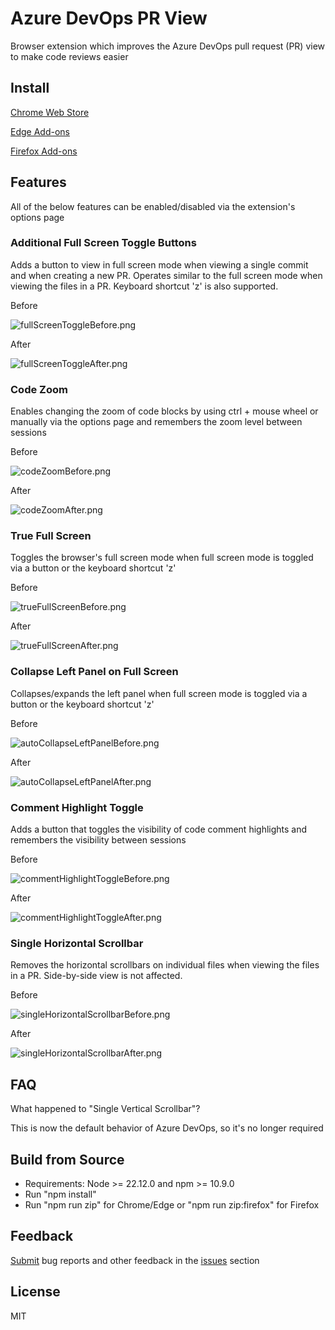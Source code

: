 # Azure DevOps PR View

Browser extension which improves the Azure DevOps pull request (PR) view to make code reviews easier

## Install

[Chrome Web Store](https://chromewebstore.google.com/detail/azure-devops-pr-view/imhdlkegjegakidnjoebonfmhklflnpl)

[Edge Add-ons](https://microsoftedge.microsoft.com/addons/detail/azure-devops-pr-view/fednimhmghfnfiiamjjedpgnmjfmjdld)

[Firefox Add-ons](https://addons.mozilla.org/en-CA/firefox/addon/azure-devops-pr-view/)

## Features

All of the below features can be enabled/disabled via the extension's options page

### Additional Full Screen Toggle Buttons

Adds a button to view in full screen mode when viewing a single commit and when creating a new PR. Operates similar to the full screen mode when viewing the files in a PR. Keyboard shortcut 'z' is also supported.

Before

![fullScreenToggleBefore.png](src/entrypoints/fullScreenToggle/images/before.png)

After

![fullScreenToggleAfter.png](src/entrypoints/fullScreenToggle/images/after.png)

### Code Zoom

Enables changing the zoom of code blocks by using ctrl + mouse wheel or manually via the options page and remembers the zoom level between sessions

Before

![codeZoomBefore.png](src/entrypoints/codeZoom/images/before.png)

After

![codeZoomAfter.png](src/entrypoints/codeZoom/images/after.png)

### True Full Screen

Toggles the browser's full screen mode when full screen mode is toggled via a button or the keyboard shortcut 'z'

Before

![trueFullScreenBefore.png](src/entrypoints/trueFullScreen/images/before.png)

After

![trueFullScreenAfter.png](src/entrypoints/trueFullScreen/images/after.png)

### Collapse Left Panel on Full Screen

Collapses/expands the left panel when full screen mode is toggled via a button or the keyboard shortcut 'z'

Before

![autoCollapseLeftPanelBefore.png](src/entrypoints/autoCollapseLeftPanel/images/before.png)

After

![autoCollapseLeftPanelAfter.png](src/entrypoints/autoCollapseLeftPanel/images/after.png)

### Comment Highlight Toggle

Adds a button that toggles the visibility of code comment highlights and remembers the visibility between sessions

Before

![commentHighlightToggleBefore.png](src/entrypoints/commentHighlightToggle/images/before.png)

After

![commentHighlightToggleAfter.png](src/entrypoints/commentHighlightToggle/images/after.png)

### Single Horizontal Scrollbar

Removes the horizontal scrollbars on individual files when viewing the files in a PR. Side-by-side view is not affected.

Before

![singleHorizontalScrollbarBefore.png](src/entrypoints/singleHorizontalScrollbar/images/before.png)

After

![singleHorizontalScrollbarAfter.png](src/entrypoints/singleHorizontalScrollbar/images/after.png)

## FAQ

What happened to "Single Vertical Scrollbar"?

This is now the default behavior of Azure DevOps, so it's no longer required

## Build from Source

- Requirements: Node >= 22.12.0 and npm >= 10.9.0
- Run "npm install"
- Run "npm run zip" for Chrome/Edge or "npm run zip:firefox" for Firefox

## Feedback

[Submit](https://bitbucket.org/unimorphic/azuredevopsprview/issues/new) bug reports and other feedback in the [issues](https://bitbucket.org/unimorphic/azuredevopsprview/issues?status=new&status=open) section

## License

MIT
